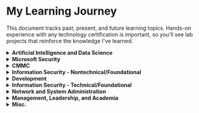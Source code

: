# My Learning Journey

This document tracks past, present, and future learning topics.  Hands-on experience with any technology certification is important, so you'll see lab projects that reinforce the knowledge I've learned.

<details>
<summary><b>Artificial Intelligence and Data Science</b></summary>

| Topic | Status | Description | Resources |
| ----- | ------ | ----------- | --------- |
| General AI Knowledge | In Progress | Expand understanding of AI, explore its core concepts and applications, and learn how to integrate AI in various domains | [Google AI for Anyone - EdX](https://www.edx.org/learn/artificial-intelligence/google-google-ai-for-anyone); [AI for Everyone - Coursera](https://www.coursera.org/learn/ai-for-everyone); [AI Applications with Watson - EdX](https://www.edx.org/learn/artificial-intelligence/ibm-ai-applications-with-watson); [AI Chatbots without Programming - EdX](https://www.edx.org/learn/chatbots/ibm-ai-chatbots-without-programming) |
| Artificial Intelligence for Computer Science Professional Certificate | In Progress | Explore the rapidly growing field of Artificial Intelligence and its implications on information security, understanding its potential and challenges by focusing on foundational computer science concepts | [Computer Science for Artificial Intelligence Professional Certificate - HarvardX](https://courses.edx.org/dashboard/programs/8c5c1af9-761b-49b4-9f52-f6f48856d906/) |
| Artificial Intelligence for Computer Science Courses | In Progress | Supporting courses for the Artificial Intelligence for Computer Science Professional Certificate | [CS50 Introduction to Computer Science - HarvardX](https://learning.edx.org/course/course-v1:HarvardX+CS50+X/home); [Harvard Intro to AI with Python - HarvardX](https://pll.harvard.edu/course/cs50s-introduction-artificial-intelligence-python/2023-05); [Fundamentals of TinyML - HarvardX](https://www.edx.org/learn/machine-learning/harvard-university-fundamentals-of-tinyml) |
| Data Science Professional Certificate | On Hold | Explore the field of Data Science, focusing on statistical analysis, data wrangling, linear regression, probability, and visualization techniques using R programming and various data science tools | [Data Science Professional Certificate - HarvardX](https://www.edx.org/certificates/professional-certificate/harvardx-data-science) |
| Data Science Courses | On Hold | Supporting courses for the Data Science Professional Certificate | [Data Science: Linear Regression - HarvardX](https://www.edx.org/learn/data-science/harvard-university-data-science-linear-regression); [Data Science: Wrangling - HarvardX](https://www.edx.org/learn/data-science/harvard-university-data-science-wrangling); [Data Science: Productivity Tools - HarvardX](https://www.edx.org/learn/data-science/harvard-university-data-science-productivity-tools); [Data Science: Inference and Modeling - HarvardX](https://www.edx.org/learn/data-science/harvard-university-data-science-inference-and-modeling); [Data Science: Probability - HarvardX](https://www.edx.org/learn/probability/harvard-university-data-science-probability); [Data Science: Visualization - HarvardX](https://www.edx.org/learn/data-visualization/harvard-university-data-science-visualization); [Data Science: Machine Learning - HarvardX](https://learning.edx.org/course/course-v1:HarvardX+PH125.8x+3T2023/home); [Data Science: R Basics - HarvardX](https://www.edx.org/learn/r-programming/harvard-university-data-science-r-basics) |
| Google Cloud Certification in ML & AI | On Hold | Machine Learning and Artificial Intelligence skills with Google Cloud technologies - focus on practical applications and cloud-based AI solutions | [Google Cloud Skills Boost](https://www.cloudskillsboost.google/paths/17); [Google Cloud ML Engineer Professional Certificate - Coursera](https://www.coursera.org/professional-certificates/preparing-for-google-cloud-machine-learning-engineer-professional-certificate) |

</details>


<details>
<summary><b>Microsoft Security</b></summary>

| Topic | Status | Description | Resources |
| ----- | ------ | ----------- | --------- |
| ~~Microsoft Certification MS-500~~ | Completed | Foundational | [MS-500](https://learn.microsoft.com/en-us/credentials/certifications/resources/study-guides/ms-500); [Edwards Performance Solutions](https://learn.microsoft.com/en-us/credentials/certifications/resources/study-guides/ms-500) |
| ~~Microsoft Certification MS-900~~ | Completed | Foundational | [MS-900](https://learn.microsoft.com/en-us/certifications/exams/ms-900) |
| Microsoft SC-900 | In Progress | Foundational | [SC-900](https://learn.microsoft.com/en-us/credentials/certifications/exams/sc-900/) |
| Microsoft Certification: Cybersecurity Architect Expert | In Progress | See resource - cumulative certificate | [Cybersecurity Architect Expert](https://learn.microsoft.com/en-us/credentials/certifications/cybersecurity-architect-expert/) ; [ExamLabPractice](http://examlabpractice.com/) |
| Microsoft Security Certification SC-200 | In Progress | Microsoft security operations | [Udemy](https://www.udemy.com/course/microsoft-security-operations-analyst-course-sims/) |
| Microsoft Security Certification SC-300 | In Progress | Microsoft identity and access management | [SC-300](https://learn.microsoft.com/en-us/certifications/exams/sc-300) |
| Microsoft Security Certification SC-400 | In Progress | Microsoft compliance | [SC-400](https://learn.microsoft.com/en-us/certifications/exams/sc-400) |
| Microsoft Certification AZ-500 | In Progress | Azure Security Engineer | [AZ-500](https://learn.microsoft.com/en-us/credentials/certifications/azure-security-engineer/) |

</details>


<details>
<summary><b>CMMC</b></summary>

| Topic | Status | Description | Resources |
| ----- | ------ | ----------- | --------- |
| ~~CyberAB CCP~~ | Completed | Knowledge specific to CMMC assessments, bridging technical expertise with the necessary compliance and assessment framework | [Space Coast Cyber](https://www.spacecoastcyber.com/product-page/november-2023-certified-cmmc-professional-ccp-mon-wed) |
| CyberAB CCA | Awaiting Training | Knowledge specific to CMMC assessments, bridging technical expertise with the necessary compliance and assessment framework | [Edwards Performance Solutions](https://edwps.com/what-we-do/learning-development/) |

</details>


<details>
<summary><b>Information Security - Nontechnical/Foundational</b></summary>

| Topic | Status | Description | Resources |
| ----- | ------ | ----------- | --------- |
| ~~SSCP~~ | Completed | Foundational security practices and principles, laying the groundwork for deeper technical expertise in information security | [LinkedIn Learning](https://www.linkedin.com/learning/topics/systems-security-certified-practitioner-sscp); [ITProTV](https://www.itpro.tv/courses/sscp/); [Reddit](https://www.reddit.com/r/SSCP/comments/pdx4o4/what_are_the_best_course_videos_to_pass_the_sscp/) |
| ~~Security+ CE~~ | Completed | Enhance network and system security skills, risk management, and incident response, essential for a comprehensive cybersecurity posture | [Udemy](https://www.udemy.com/course/total-comptia-security-certification-sy0-601/learn/lecture/27431264?start=0#announcements) |
| ~~CISSP~~ | Completed | Gain a broad understanding of information security concepts and practices crucial for strategic and managerial insights into security | [FreeCodeCamp](https://www.youtube.com/watch?v=M1_v5HBVHWo) ; [ITProTV](https://www.itpro.tv/courses/security-skills/accelerated-cissp-2021/) |
| ~~eramba Compliance Management~~ | Completed | Manage information security programs with the eramba GRC platform | [eramba](https://eramba.org) |
| ~~eramba Risk Management~~ | Completed | Manage information security risk within the eramba GRC platform | [eramba](https://eramba.org) | 
| CISA | On Hold | Information systems auditing, control, and security to solidify a role as a comprehensive assessor | [ITProTV CISA Course](https://app.acilearning.com/course/cisa-certified-information-systems-auditor/course-overview-5109) |
| CySA+ | On Hold | Advanced analytical skills to identify and combat cybersecurity threats, focusing on behavioral analytics and improving security operations | [ITProTV CySA+ Course](https://app.acilearning.com/course/comptia-cysa-cs0-003/common-log-ingestion-concepts-4381) |
| CCSP | On Hold | Paired with a CISSP to deepen knowledge and skills in cloud security, architecture, design, operations, and service orchestration | [Wannabe a CCSP](https://www.wannabeasscp.com/wannabeaccsp) ; [CBT Nuggets](https://www.cbtnuggets.com/it-training/(isc)2/ccsp) |
| CASP+ | On Hold | Advanced security concepts, enterprise security operations, and risk management | [TBD](https://www.amazon.com/CompTIA-Advanced-Security-Practitioner-Certification/dp/1260441334) |
| CISSP-ISSAP | On Hold | CISSP-ISSAP (Information Systems Security Architecture Professional) - focus on advanced security architecture design principles and practices | TBD |
| CISSP-ISSEP | On Hold | CISSP-ISSEP (Information Systems Security Engineering Professional) - concentrate on the integration of security systems within complex engineering processes | TBD |

</details>


<details>
<summary><b>Development</b></summary>

| Topic | Status | Description | Resources |
| ----- | ------ | ----------- | --------- |
| GitHub | Ongoing | Enhance proficiency in GitHub. | [GitHub](https://github.com/socketsetter/public) |
| Python | In Progress | Focus on developing scripting, data analysis, and automation skills | [HarvardX Python Courses](https://www.edx.org/school/harvardx) |

</details>


<details>
<summary><b>Information Security - Technical/Foundational</b></summary>
  
| Topic | Status | Description | Resources |
| ----- | ------ | ----------- | --------- |
| Security Onion and Wazuh Lab | Ongoing | Engage in hands-on experience to enhance network security monitoring, intrusion detection, and log management skills | [SO Solutions](https://securityonionsolutions.com); [Wazuh](https://www.wazuh.com) |
| Linux+ | On Hold | Focus on essential Linux administration skills and knowledge | [ITProTV Linux+ Course](https://www.itpro.tv/courses/linux_plus/comptia-linux-xk0-005/) |
| Cloud+ | On Hold | Foundational knowledge in cloud computing concepts, infrastructure, and security | [ITProTV Cloud+ Course](https://www.itpro.tv/courses/comptia/comptia-cloud-cv0003/) |
| Pentest+ | On Hold | Practical penetration testing and vulnerability assessment skills | TBD |
| ePJT | On Hold | Hands-on projects and real-world scenarios to enhance ethical hacking skills | TBD |
| CEH | On Hold | Emphasize hands-on techniques and methodologies used in ethical hacking | TBD |
| OSCP | On Hold | Concentrate on hands-on offensive information security skills, particularly in penetration testing and ethical hacking | TBD |
| Hack The Box | On Hold | Platform for honing cybersecurity skills through practical, hands-on penetration testing and ethical hacking challenges | [Hack The Box](https://www.hackthebox.com/) ; [Heath Adams](https://www.youtube.com/watch?v=WnN6dbos5u8) |
</details>

<details>
<summary><b>Network and System Administration</summary</b></summary>
  
| Topic | Status | Description | Resources |
| ----- | ------ | ----------- | --------- |
| WatchGuard Network | On Hold | Advanced network security, firewall policies, and traffic management | [WatchGuard Training](https://www.watchguard.com/wgrd-training/certification) |
| WatchGuard Endpoint | On Hold | Understand endpoint protection, threat detection, and response mechanisms | [WatchGuard Training](https://www.watchguard.com/wgrd-training/certification) 
| ~~CCENT~~ | Expired | Foundational Cisco networking | [ITProTV - Jeremy Cioara](itprotv.com); |
| ~~CCNA~~ | Expired | Foundational Cisco networking | [Cisco](cisco.com);  [ITProTV - Jeremy Cioara and Keith Barker](itprotv.com);  [Udemy - Chris Bryant](udemy.com); |
| ~~CCNP - Route and Switch~~ | Expired | Configure, troubleshoot, and manage Cisco enterprise networks | [Cisco](https://www.cisco.com/c/en/us/training-events/training-certifications/certifications/professional/ccnp-enterprise.html); [ITProTV - Jeremy Cioara and Keith Barker](itprotv.com); ) 
| ~~CCNP - Enterprise~~ | Expired | Configure, troubleshoot, and manage Cisco enterprise networks | [Cisco](https://www.cisco.com/c/en/us/training-events/training-certifications/certifications/professional/ccnp-enterprise.html) | 
| ~~CCS-EAII - CCNP Advanced Infrastructure Implementation~~ | Expired | Advanced | [Cisco](https://www.cisco.com/c/en/us/training-events/training-certifications/exams/current-list/enarsi-300-410.html) |
| ~~CCS-ECore - CCNP Enterprise Core~~ | Expired | Advanced | [Cisco](https://www.cisco.com/c/en/us/training-events/training-certifications/exams/current-list/encor-350-401.html) |
</details>

<details>
<summary><b>Management, Leadership, and Academia</b></summary>

| Topic | Status | Description | Resources |
| ----- | ------ | ----------- | --------- |
| ~~BA in Information Technology~~ | Completed | Foundational 4-year degree with IT focus | N/A |
| ~~M.Sc. in Cyber Defense~~ | Completed | Graduate degree focusing on management and technical Blue Team activities | N/A |
| Ph.D. in Cyber Defense | Awaiting Application Decision | Deepen expertise in advanced cybersecurity strategies and research methodologies | N/A |
| PMP | On Hold | Develop comprehensive project management skills and methodologies in line with industry standards | TBD |

</details>

<details>
<summary><b>Misc.</b></summary>

| Topic | Status | Description | Resources |
| ----- | ------ | ----------- | --------- |
| Plex | Ongoing | Integration into a home lab for entertainment purposes, focusing on media management and streaming technology | Google Search, ChatGPT |

</details>










